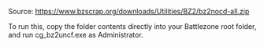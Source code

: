 Source: https://www.bzscrap.org/downloads/Utilities/BZ2/bz2nocd-all.zip 

To run this, copy the folder contents directly into your Battlezone root folder, and run cg_bz2uncf.exe as Administrator.